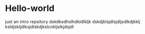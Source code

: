 # Hello-world
just an intro repsitory
dskdksdhslhdkldlkljk
dskdjklsjdlsjdljsdlkdjkklj
ksldjskljdlksjdlskdjkslcnkljslkjdsjdl
